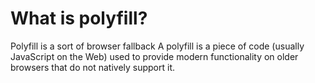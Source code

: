 # What is polyfill?

Polyfill is a sort of browser fallback
A polyfill is a piece of code (usually JavaScript on the Web) used to provide modern functionality on older browsers that do not natively support it.